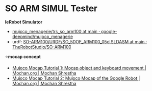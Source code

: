 # SO ARM SIMUL Tester


**leRobot Simulator**
- [mujoco_menagerie/trs_so_arm100 at main · google-deepmind/mujoco_menagerie](https://github.com/google-deepmind/mujoco_menagerie/tree/main/trs_so_arm100)
- urdf: [SO-ARM100/URDF/SO_5DOF_ARM100_05d.SLDASM at main · TheRobotStudio/SO-ARM100](https://github.com/TheRobotStudio/SO-ARM100/tree/main/URDF/SO_5DOF_ARM100_05d.SLDASM)

⭐**mocap concept**
- [Mujoco Mocap Tutorial 1: Mocap object and keyboard movement | Mochan.org | Mochan Shrestha](https://mochan.org/posts/mujoco_mocap_1/)
- [Mujoco Mocap Tutorial 2: Mujoco Mocap of the Google Robot | Mochan.org | Mochan Shrestha](https://mochan.org/posts/mujoco-mocap-2/)

